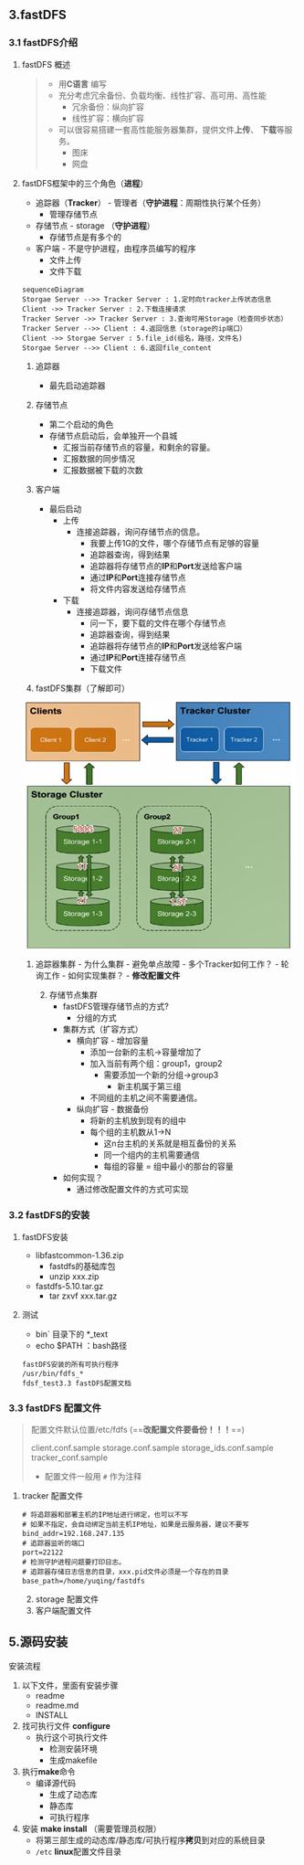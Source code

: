 ## 3.fastDFS

 

### 3.1 fastDFS介绍

1. fastDFS 概述

   > * 用**C语言** 编写
   > * 充分考虑冗余备份、负载均衡、线性扩容、高可用、高性能
   >   * 冗余备份：纵向扩容
   >   * 线性扩容：横向扩容
   > * 可以很容易搭建一套高性能服务器集群，提供文件**上传**、 **下载**等服务。
   >   * 图床
   >   * 网盘

2. fastDFS框架中的三个角色（**进程**）

   - 追踪器（**Tracker**） - 管理者（**守护进程**：周期性执行某个任务）
     - 管理存储节点
   - 存储节点 - storage （**守护进程**）
     - 存储节点是有多个的
   - 客户端 - 不是守护进程，由程序员编写的程序
     - 文件上传
     - 文件下载

   ```mermaid
   sequenceDiagram
   Storgae Server -->> Tracker Server : 1.定时向tracker上传状态信息
   Client ->> Tracker Server : 2.下载连接请求
   Tracker Server ->> Tracker Server : 3.查询可用Storage（检查同步状态）
   Tracker Server -->> Client : 4.返回信息（storage的ip端口）
   Client ->> Storgae Server : 5.file_id(组名，路径，文件名)
   Storgae Server -->> Client : 6.返回file_content
   ```

   1. 追踪器
      - 最先启动追踪器
   2. 存储节点
   
       - 第二个启动的角色
       - 存储节点启动后，会单独开一个县城
         - 汇报当前存储节点的容量，和剩余的容量。
         - 汇报数据的同步情况
         - 汇报数据被下载的次数
     3. 客户端
        - 最后启动 
          - 上传
            - 连接追踪器，询问存储节点的信息。
              - 我要上传1G的文件，哪个存储节点有足够的容量
              - 追踪器查询，得到结果
              - 追踪器将存储节点的**IP**和**Port**发送给客户端
              - 通过**IP**和**Port**连接存储节点
              - 将文件内容发送给存储节点
          - 下载
            - 连接追踪器，询问存储节点信息
              - 问一下，要下载的文件在哪个存储节点
              - 追踪器查询，得到结果
              - 追踪器将存储节点的**IP**和**Port**发送给客户端
              - 通过**IP**和**Port**连接存储节点
              - 下载文件
     4. fastDFS集群（了解即可）
   
   ![image-20220704234229126](assets/%E5%88%86%E5%B8%83%E5%BC%8F%E6%96%87%E4%BB%B6%E7%B3%BB%E7%BB%9F/image-20220704234229126.png)
   
   1. 追踪器集群
          - 为什么集群
            - 避免单点故障
              - 多个Tracker如何工作？
            - 轮询工作
              - 如何实现集群？
            - **修改配置文件**
      
       2. 存储节点集群
          - fastDFS管理存储节点的方式?
            - 分组的方式
          - 集群方式（扩容方式）
            - 横向扩容 - 增加容量
              - 添加一台新的主机->容量增加了
              - 加入当前有两个组：group1，group2
                - 需要添加一个新的分组->group3
                  - 新主机属于第三组
              - 不同组的主机之间不需要通信。
            - 纵向扩容 - 数据备份
              - 将新的主机放到现有的组中
              - 每个组的主机数从1->N
                - 这n台主机的关系就是相互备份的关系
                - 同一个组内的主机需要通信
                - 每组的容量 = 组中最小的那台的容量
          - 如何实现？
            - 通过修改配置文件的方式可实现

### 3.2 fastDFS的安装

1. fastDFS安装
   - libfastcommon-1.36.zip
     - fastdfs的基础库包
     - unzip xxx.zip
   - fastdfs-5.10.tar.gz
     - tar zxvf  xxx.tar.gz
2. 测试

   - bin` 目录下的 *_text
   - echo $PATH ：bash路径

   ```shell
   fastDFS安装的所有可执行程序
   /usr/bin/fdfs_*
   fdsf_test3.3 fastDFS配置文档
   ```

### 3.3 fastDFS 配置文件

> 配置文件默认位置/etc/fdfs (==**改配置文件要备份！！！**==)
>
> client.conf.sample  storage.conf.sample  storage_ids.conf.sample  tracker_conf.sample  
>
> - 配置文件一般用 `#` 作为注释

 1. tracker 配置文件

    ```shell
    # 将追踪器和部署主机的IP地址进行绑定，也可以不写
    # 如果不指定，会自动绑定当前主机IP地址，如果是云服务器，建议不要写
    bind_addr=192.168.247.135
    # 追踪器监听的端口
    port=22122
    # 检测守护进程问题要打印日志。
    # 追踪器存储日志信息的目录，xxx.pid文件必须是一个存在的目录 
    base_path=/home/yuqing/fastdfs
    ```

    

	2. storage 配置文件
	2. 客户端配置文件

## 5.源码安装

安装流程

1. 以下文件，里面有安装步骤
   - readme
   - readme.md
   - INSTALL
2. 找可执行文件 **configure**
   - 执行这个可执行文件
     - 检测安装环境
     - 生成makefile
3. 执行**make**命令
   - 编译源代码
     - 生成了动态库
     - 静态库
     - 可执行程序
4. 安装 **make install** （需要管理员权限）
   - 将第三部生成的动态库/静态库/可执行程序**拷贝**到对应的系统目录
   - `/etc` **linux**配置文件目录
